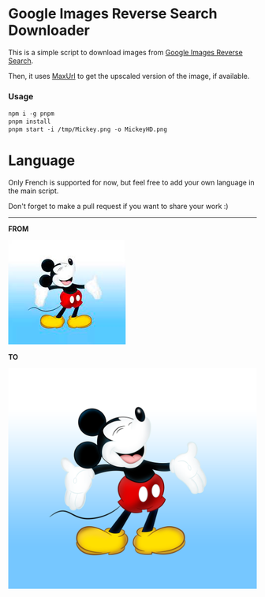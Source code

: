 # Google Images Reverse Search Downloader

This is a simple script to download images from [Google Images Reverse Search](https://images.google.com/).

Then, it uses [MaxUrl](https://github.com/qsniyg/maxurl/) to get the upscaled version of the image, if available.

### Usage

```
npm i -g pnpm
pnpm install
pnpm start -i /tmp/Mickey.png -o MickeyHD.png
```

# Language

Only French is supported for now, but feel free to add your own language in the main script.

Don't forget to make a pull request if you want to share your work :)

----

**FROM**

![Mickey](./images/Mickey.png)

**TO**

![Mickey](./images/MickeyHD.png)
